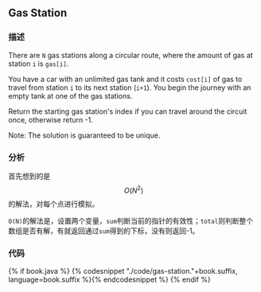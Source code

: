 ## Gas Station


### 描述

There are `N` gas stations along a circular route, where the amount of gas at station `i` is `gas[i]`.

You have a car with an unlimited gas tank and it costs `cost[i]` of gas to travel from station `i` to its next station (`i+1`). You begin the journey with an empty tank at one of the gas stations.

Return the starting gas station's index if you can travel around the circuit once, otherwise return -1.

Note:
The solution is guaranteed to be unique.


### 分析

首先想到的是$$O(N^2)$$的解法，对每个点进行模拟。

`O(N)`的解法是，设置两个变量，`sum`判断当前的指针的有效性；`total`则判断整个数组是否有解，有就返回通过`sum`得到的下标，没有则返回-1。


### 代码

{% if book.java %}
{% codesnippet "./code/gas-station."+book.suffix, language=book.suffix %}{% endcodesnippet %}
{% endif %}
